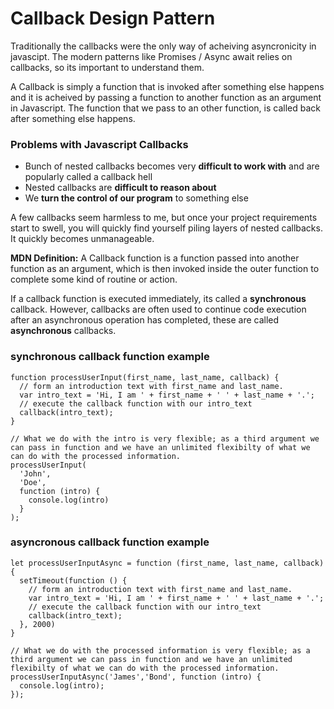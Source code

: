 # Callback Design Pattern

Traditionally the callbacks were the only way of acheiving asyncronicity in javascipt. The modern patterns like Promises / Async await relies on callbacks, so its important to understand them.

A Callback is simply a function that is invoked after something else happens and it is acheived by passing a function to another function as an argument in Javascript. The function that we pass to an other function, is called back after something else happens. 

### Problems with Javascript Callbacks

- Bunch of nested callbacks becomes very **difficult to work with** and are popularly called a callback hell
- Nested callbacks are **difficult to reason about**
- We **turn the control of our program** to something else

A few callbacks seem harmless to me, but once your project requirements start to swell, you will quickly find yourself piling layers of nested callbacks. It quickly becomes unmanageable. 

**MDN Definition:**
A Callback function is a function passed into another function as an argument, which is then invoked inside the outer function to complete some kind of routine or action.

If a callback function is executed immediately, its called a **synchronous** callback. However, callbacks are often used to continue code execution after an asynchronous operation has completed, these are called **asynchronous** callbacks.

### synchronous callback function example
```
function processUserInput(first_name, last_name, callback) {
  // form an introduction text with first_name and last_name. 
  var intro_text = 'Hi, I am ' + first_name + ' ' + last_name + '.';
  // execute the callback function with our intro_text
  callback(intro_text);
}

// What we do with the intro is very flexible; as a third argument we can pass in function and we have an unlimited flexibilty of what we can do with the processed information.
processUserInput(
  'John',
  'Doe',
  function (intro) {
    console.log(intro)
  }
);
```

### asyncronous callback function example
```
let processUserInputAsync = function (first_name, last_name, callback) {
  setTimeout(function () {
    // form an introduction text with first_name and last_name. 
    var intro_text = 'Hi, I am ' + first_name + ' ' + last_name + '.';
    // execute the callback function with our intro_text
    callback(intro_text);
  }, 2000)
}

// What we do with the processed information is very flexible; as a third argument we can pass in function and we have an unlimited flexibilty of what we can do with the processed information. 
processUserInputAsync('James','Bond', function (intro) {
  console.log(intro);
});
```

